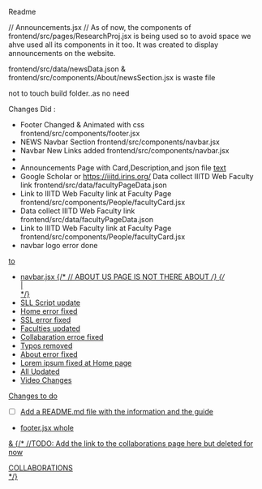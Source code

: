 Readme


// Announcements.jsx
// As of now, the components of frontend/src/pages/ResearchProj.jsx is being used so to avoid space we ahve used all its components in it too. It was created to display announcements on the website.

frontend/src/data/newsData.json & frontend/src/components/About/newsSection.jsx is waste file

not to touch build folder..as no need

Changes Did :
- Footer Changed & Animated with css frontend/src/components/footer.jsx
- NEWS Navbar Section frontend/src/components/navbar.jsx
- Navbar New Links added frontend/src/components/navbar.jsx
- 
- Announcements Page with Card,Description,and json file [text](frontend/src/pages/Announcements.jsx)
- Google Scholar or https://iiitd.irins.org/ Data collect IIITD Web Faculty link frontend/src/data/facultyPageData.json
- Link to IIITD Web Faculty link at Faculty Page frontend/src/components/People/facultyCard.jsx
- Data collect IIITD Web Faculty link frontend/src/data/facultyPageData.json
- Link to IIITD Web Faculty link at Faculty Page frontend/src/components/People/facultyCard.jsx
- navbar logo error done 
                            <a href="iiitd.ac.in">

to  <a href="/">

- navbar.jsx 
{/* 
                    // ABOUT US PAGE IS NOT THERE
                    <Link className="w-[90%] text-center mx-5 hover:bg-[#f1f1f165] rounded-[0.5rem]" to='/'>ABOUT</Link> */}
                    {/* <div className="navSep">|</div> */}
- SLL Script update
- Home error fixed
- SSL error fixed
- Faculties updated
- Collabaration erroe fixed
- Typos removed 
- About error fixed 
- Lorem ipsum fixed at Home page
- All Updated
- Video Changes

Changes to do 

- [ ] Add a README.md file with the information and the guide
- footer.jsx 
whole 

&
{/* 
                        //TODO: Add the link to the collaborations page here but deleted for now 
                        <div className="flex flex-col">
                            <div className="font-Maven text-[#277773] text-[1.1em]">COLLABORATIONS</div>
                        </div> */}